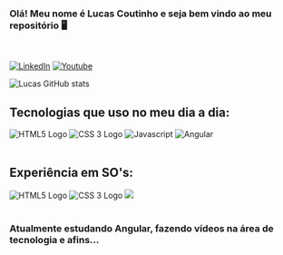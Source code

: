### Olá! Meu nome é Lucas Coutinho e seja bem vindo ao meu repositório 🖥️

<br>

[![LinkedIn](https://img.shields.io/badge/LinkedIn-0077B5?style=for-the-badge&logo=linkedin&logoColor=white)](https://www.linkedin.com/in/lucas-coutinho-de-almeida/)
[![Youtube](https://img.shields.io/badge/YouTube-FF0000?style=for-the-badge&logo=youtube&logoColor=white)](https://www.youtube.com/@LucasCoutinho/)

![Lucas GitHub stats](https://github-readme-stats.vercel.app/api?username=lucascoutinholc&show_icons=true&theme=transparent)

## Tecnologias que uso no meu dia a dia:
<div style="display: inline_block">
    <img src="https://img.shields.io/badge/HTML5-E34F26?style=for-the-badge&logo=html5&logoColor=white" alt="HTML5 Logo">
    <img src="https://img.shields.io/badge/CSS3-1572B6?style=for-the-badge&logo=css3&logoColor=white" alt="CSS 3 Logo">
    <img src="https://img.shields.io/badge/JavaScript-323330?style=for-the-badge&logo=javascript&logoColor=F7DF1E" alt="Javascript">
    <img src="https://img.shields.io/badge/Angular-DD0031?style=for-the-badge&logo=angular&logoColor=whit" alt="Angular">
</div>

<br>

## Experiência em SO's:
<div style="display: inline_block">
    <img src="https://img.shields.io/badge/Windows-0078D6?style=for-the-badge&logo=windows&logoColor=white" alt="HTML5 Logo">
    <img src="https://img.shields.io/badge/mac%20os-000000?style=for-the-badge&logo=apple&logoColor=white" alt="CSS 3 Logo">
    <img src="https://img.shields.io/badge/Linux-FCC624?style=for-the-badge&logo=linux&logoColor=black">
</div>

<br>

### Atualmente estudando Angular, fazendo vídeos na área de tecnologia e afins...
